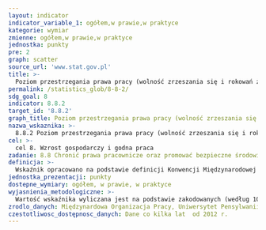 ```yaml
---
layout: indicator
indicator_variable_1: ogółem,w prawie,w praktyce
kategorie: wymiar
zmienne: ogółem,w prawie,w praktyce
jednostka: punkty
pre: 2
graph: scatter
source_url: 'www.stat.gov.pl'
title: >-
  Poziom przestrzegania prawa pracy (wolność zrzeszania się i rokowań zbiorowych) w kraju na podstawie dokumentów Międzynarodowej Organizacji Pracy (MOP) oraz krajowego ustawodawstwa
permalink: /statistics_glob/8-8-2/
sdg_goal: 8
indicator: 8.8.2
target_id: '8.8.2'
graph_title: Poziom przestrzegania prawa pracy (wolność zrzeszania się i rokowań zbiorowych) w kraju na podstawie dokumentów Międzynarodowej Organizacji Pracy (MOP) oraz krajowego ustawodawstwa
nazwa_wskaznika: >-
  8.8.2 Poziom przestrzegania prawa pracy (wolność zrzeszania się i rokowań zbiorowych) w kraju na podstawie dokumentów Międzynarodowej Organizacji Pracy (MOP) oraz krajowego ustawodawstwa
cel: >-
  cel 8. Wzrost gospodarczy i godna praca
zadanie: 8.8 Chronić prawa pracownicze oraz promować bezpieczne środowisko pracy dla wszystkich, w tym dla pracowników, w tym pracowników - migrantów, w szczególności dla kobiet migrantek i osób mających niepewne zatrudnienie
definicja: >-
  Wskaźnik opracowano na podstawie definicji Konwencji Międzynarodowej Organizacji Pracy (MOP) Nr 87 (na temat wolności związkowej i ochrony praw związkowych) oraz Nr 98 (na temat stosowania zasad prawa organizowania się i rokowań zbiorowych), a także z uwzględnieniem przedmiotowego orzecznictwa MOP.Poziom przestrzegania prawa pracy określany jest w przedziale od 0 do 10 punktów (odpowiednio, najlepsza i najsłabsza nota) w podziale na naruszenia wolności zrzeszania się i rokowań zbiorowych ogółem oraz w prawie i praktyce. Wskaźnik oparty jest na pięciu podstawowych założeniach: zgodność z definicjami MOP, transparentność źródeł i powtarzalność wyników, 108 kryteriów ewaluacyjnych do kodowania informacji o naruszeniach prawa pracy (ogółem, w prawie i praktyce), źródła tekstowe wybrane do kodowania informacji o naruszeniach prawa pracy, zasady kodowania informacji, zasady normalizacji zakodowanej informacji.
jednostka_prezentacji: punkty
dostepne_wymiary: ogółem, w prawie, w praktyce
wyjasnienia_metodologiczne: >-
  Wartość wskaźnika wyliczana jest na podstawie zakodowanych (według 108 kryteriów ewaluacyjnych) naruszeń wolności zrzeszania się i rokowań zbiorowych, opisanych w dokumentach MOP i krajowym ustawodawstwie. Wagi kryteriów ewaluacyjnych określono metodą Delphi. Wyniki kodowania normalizowane są w skali od zera do 10 punktów (odpowiednio, najlepszy i najsłabszy wynik) w podziale na naruszenia wolności zrzeszania się i rokowań zbiorowych ogółem, w prawie i praktyce.Podstawę wyliczenia wskaźnika stanowi kodowanie informacji na temat naruszeń prawa pracy z następujących dokumentów: Sprawozdania Komitetu Ekspertów MOP ds. stosowania konwencji i zaleceń, Sprawozdania Komitetu Konferencji MOP ds. stosowania standardów, Roczne przeglądy krajowe na mocy Deklaracji MOP, zażalenia złożone na podstawie Artykułu 24 Konstytucji MOP, skargi złożone na podstawie Artykułu 26 Konstytucji MOP, Sprawozdania Komitetu Wolności Związkowej, ustawodawstwo krajowe. Informacja z wymienionych źródeł kodowana jest według 108 kryteriów ewaluacyjnych prezentujących V kategorii naruszeń wolności zrzeszania się i rokowań zbiorowych (zgodnie z definicjami MOP): Naruszenie podstawowych wolności obywatelskich. Prawo pracowników do tworzenia i przystępowania do organizacji. Prawa dotyczące działalności wewnątrz organizacji pracowniczych. Prawo do rokowań zbiorowych. Prawo do strajku. Wśród V kategorii naruszeń wolności zrzeszania się i rokowań zbiorowych dodatkowo wyodrębniono naruszenia w prawie i praktyce: naruszenia w prawie odnoszą się do (I) krajowego ustawodawstwa pozostającego w sprzeczności z prawem do wolności zrzeszania się i rokowań zbiorowych według definicji MOP oraz (II) działań podjętych na mocy tego ustawodawstwa, naruszenia w praktyce odnoszą się do czynów naruszających obowiązujące ustawodawstwo krajowe pozostające w zgodzie z prawem do wolności zrzeszania się i rokowań zbiorowych według definicji MOP. Natomiast naruszenia ogółem stanowią sumę naruszeń wolności zrzeszania się i rokowań zbiorowych w prawie i praktyce.Szczegółowy opis zasad kodowania, normalizacji oraz metodologii dostępny jest pod adresem http://labour-rights-indicators.la.psu.edu/about
zrodlo_danych: Międzynardowa Organizacja Pracy, Uniwersytet Pensylwanii
czestotliwosc_dostępnosc_danych: Dane co kilka lat  od 2012 r.
---
```

